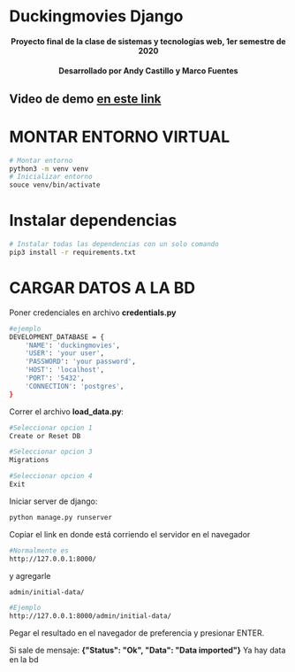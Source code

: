 # Duckingmovies Django

<h4 align = 'center'>Proyecto final de la clase de sistemas y tecnologías web, 1er semestre de 2020</h4>

<h4 align = 'center'> Desarrollado por Andy Castillo y Marco Fuentes </h4>

## Video de demo [en este link](https://youtu.be/1c_gpvv3wx8)

# MONTAR ENTORNO VIRTUAL

```bash
# Montar entorno
python3 -m venv venv
# Inicializar entorno
souce venv/bin/activate
```

# Instalar dependencias

```bash
# Instalar todas las dependencias con un solo comando
pip3 install -r requirements.txt
```

# CARGAR DATOS A LA BD

Poner credenciales en archivo **credentials.py**

```bash
#ejemplo
DEVELOPMENT_DATABASE = {
    'NAME': 'duckingmovies',
    'USER': 'your user',
    'PASSWORD': 'your password',
    'HOST': 'localhost',
    'PORT': '5432',
    'CONNECTION': 'postgres',
}
```
Correr el archivo **load_data.py**:

```bash
#Seleccionar opcion 1
Create or Reset DB

#Seleccionar opcion 3
Migrations

#Seleccionar opcion 4
Exit
```

Iniciar server de django:

```bash
python manage.py runserver
```

Copiar el link en donde está corriendo el servidor en el navegador
```bash
#Normalmente es
http://127.0.0.1:8000/
```
 y agregarle
```bash
admin/initial-data/

#Ejemplo
http://127.0.0.1:8000/admin/initial-data/
```
Pegar el resultado en el navegador de preferencia y presionar ENTER.

Si sale de mensaje: **{"Status": "Ok", "Data": "Data imported"}**
Ya hay data en la bd


